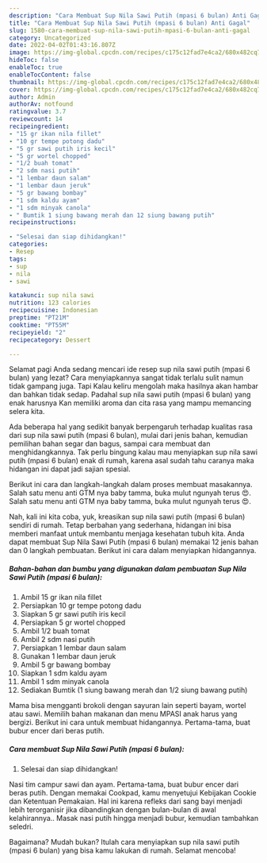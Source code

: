 ```yaml
---
description: "Cara Membuat Sup Nila Sawi Putih (mpasi 6 bulan) Anti Gagal"
title: "Cara Membuat Sup Nila Sawi Putih (mpasi 6 bulan) Anti Gagal"
slug: 1580-cara-membuat-sup-nila-sawi-putih-mpasi-6-bulan-anti-gagal
category: Uncategorized
date: 2022-04-02T01:43:16.807Z
image: https://img-global.cpcdn.com/recipes/c175c12fad7e4ca2/680x482cq70/sup-nila-sawi-putih-mpasi-6-bulan-foto-resep-utama.jpg
hideToc: false
enableToc: true
enableTocContent: false
thumbnail: https://img-global.cpcdn.com/recipes/c175c12fad7e4ca2/680x482cq70/sup-nila-sawi-putih-mpasi-6-bulan-foto-resep-utama.jpg
cover: https://img-global.cpcdn.com/recipes/c175c12fad7e4ca2/680x482cq70/sup-nila-sawi-putih-mpasi-6-bulan-foto-resep-utama.jpg
author: Admin
authorAv: notfound
ratingvalue: 3.7
reviewcount: 14
recipeingredient:
- "15 gr ikan nila fillet"
- "10 gr tempe potong dadu"
- "5 gr sawi putih iris kecil"
- "5 gr wortel chopped"
- "1/2 buah tomat"
- "2 sdm nasi putih"
- "1 lembar daun salam"
- "1 lembar daun jeruk"
- "5 gr bawang bombay"
- "1 sdm kaldu ayam"
- "1 sdm minyak canola"
- " Bumtik 1 siung bawang merah dan 12 siung bawang putih"
recipeinstructions:

- "Selesai dan siap dihidangkan!"
categories:
- Resep
tags:
- sup
- nila
- sawi

katakunci: sup nila sawi 
nutrition: 123 calories
recipecuisine: Indonesian
preptime: "PT21M"
cooktime: "PT55M"
recipeyield: "2"
recipecategory: Dessert

---
```



Selamat pagi Anda sedang mencari ide resep sup nila sawi putih (mpasi 6 bulan) yang lezat? Cara menyiapkannya sangat tidak terlalu sulit namun tidak gampang juga. Tapi Kalau keliru mengolah maka hasilnya akan hambar dan bahkan tidak sedap. Padahal sup nila sawi putih (mpasi 6 bulan) yang enak harusnya Kan memiliki aroma dan cita rasa yang mampu memancing selera kita.


Ada beberapa hal yang sedikit banyak berpengaruh terhadap kualitas rasa dari sup nila sawi putih (mpasi 6 bulan), mulai dari jenis bahan, kemudian pemilihan bahan segar dan bagus, sampai cara membuat dan menghidangkannya. Tak perlu bingung kalau mau menyiapkan sup nila sawi putih (mpasi 6 bulan) enak di rumah, karena asal sudah tahu caranya maka hidangan ini dapat jadi sajian spesial.

Berikut ini cara dan langkah-langkah dalam proses membuat masakannya. Salah satu menu anti GTM nya baby tamma, buka mulut ngunyah terus 😍. Salah satu menu anti GTM nya baby tamma, buka mulut ngunyah terus 😍.


Nah, kali ini kita coba, yuk, kreasikan sup nila sawi putih (mpasi 6 bulan) sendiri di rumah. Tetap berbahan yang sederhana, hidangan ini bisa memberi manfaat untuk membantu menjaga kesehatan tubuh kita. Anda dapat membuat Sup Nila Sawi Putih (mpasi 6 bulan) memakai 12 jenis bahan dan 0 langkah pembuatan. Berikut ini cara dalam menyiapkan hidangannya.

<!--inarticleads1-->

##### Bahan-bahan dan bumbu yang digunakan dalam pembuatan Sup Nila Sawi Putih (mpasi 6 bulan):

1. Ambil 15 gr ikan nila fillet
1. Persiapkan 10 gr tempe potong dadu
1. Siapkan 5 gr sawi putih iris kecil
1. Persiapkan 5 gr wortel chopped
1. Ambil 1/2 buah tomat
1. Ambil 2 sdm nasi putih
1. Persiapkan 1 lembar daun salam
1. Gunakan 1 lembar daun jeruk
1. Ambil 5 gr bawang bombay
1. Siapkan 1 sdm kaldu ayam
1. Ambil 1 sdm minyak canola
1. Sediakan  Bumtik (1 siung bawang merah dan 1/2 siung bawang putih)


Mama bisa mengganti brokoli dengan sayuran lain seperti bayam, wortel atau sawi. Memilih bahan makanan dan menu MPASI anak harus yang bergizi. Berikut ini cara untuk membuat hidangannya. Pertama-tama, buat bubur encer dari beras putih. 

<!--inarticleads2-->

##### Cara membuat Sup Nila Sawi Putih (mpasi 6 bulan):


1. Selesai dan siap dihidangkan!

Nasi tim campur sawi dan ayam. Pertama-tama, buat bubur encer dari beras putih. Dengan memakai Cookpad, kamu menyetujui Kebijakan Cookie dan Ketentuan Pemakaian. Hal ini karena refleks dari sang bayi menjadi lebih terorganisir jika dibandingkan dengan bulan-bulan di awal kelahirannya.. Masak nasi putih hingga menjadi bubur, kemudian tambahkan seledri. 

Bagaimana? Mudah bukan? Itulah cara menyiapkan sup nila sawi putih (mpasi 6 bulan) yang bisa kamu lakukan di rumah. Selamat mencoba!
